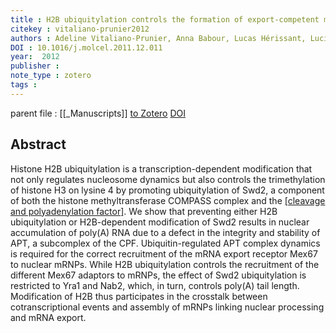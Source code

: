 ```yaml
---
title : H2B ubiquitylation controls the formation of export-competent mRNP
citekey : vitaliano-prunier2012
authors : Adeline Vitaliano-Prunier, Anna Babour, Lucas Hérissant, Luciano Apponi, Thanasis Margaritis, Frank C. P. Holstege, Anita H. Corbett, Carole Gwizdek, Catherine Dargemont
DOI : 10.1016/j.molcel.2011.12.011
year:  2012
publisher : 
note_type : zotero
tags : 
---
```

parent file : [[_Manuscripts]]
[to Zotero](zotero://select/items/@vitaliano-prunier2012) [DOI](https://doi.org/10.1016/j.molcel.2011.12.011)

Abstract
---
Histone H2B ubiquitylation is a transcription-dependent modification that not only regulates nucleosome dynamics but also controls the trimethylation of histone H3 on lysine 4 by promoting ubiquitylation of Swd2, a component of both the histone methyltransferase COMPASS complex and the [[cleavage and polyadenylation factor]](CPF). We show that preventing either H2B ubiquitylation or H2B-dependent modification of Swd2 results in nuclear accumulation of poly(A) RNA due to a defect in the integrity and stability of APT, a subcomplex of the CPF. Ubiquitin-regulated APT complex dynamics is required for the correct recruitment of the mRNA export receptor Mex67 to nuclear mRNPs. While H2B ubiquitylation controls the recruitment of the different Mex67 adaptors to mRNPs, the effect of Swd2 ubiquitylation is restricted to Yra1 and Nab2, which, in turn, controls poly(A) tail length. Modification of H2B thus participates in the crosstalk between cotranscriptional events and assembly of mRNPs linking nuclear processing and mRNA export.
